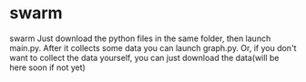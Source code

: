 # swarm
swarm
Just download the python files in the same folder, then launch main.py. After it collects some data you can launch graph.py.
Or, if you don't want to collect the data yourself, you can just download the data(will be here soon if not yet)
